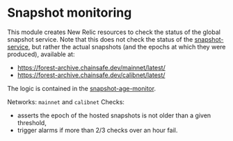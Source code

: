 # Snapshot monitoring

This module creates New Relic resources to check the status of the global snapshot service. Note that this does not check the status of the [snapshot-service](../daily-snapshot), but rather the actual snapshots (and the epochs at which they were produced), available at:
- <https://forest-archive.chainsafe.dev/mainnet/latest/>
- <https://forest-archive.chainsafe.dev/calibnet/latest/>

The logic is contained in the [snapshot-age-monitor](./snapshot-age-monitor.js).

Networks: `mainnet` and `calibnet`
Checks:
- asserts the epoch of the hosted snapshots is not older than a given threshold,
- trigger alarms if more than 2/3 checks over an hour fail.
